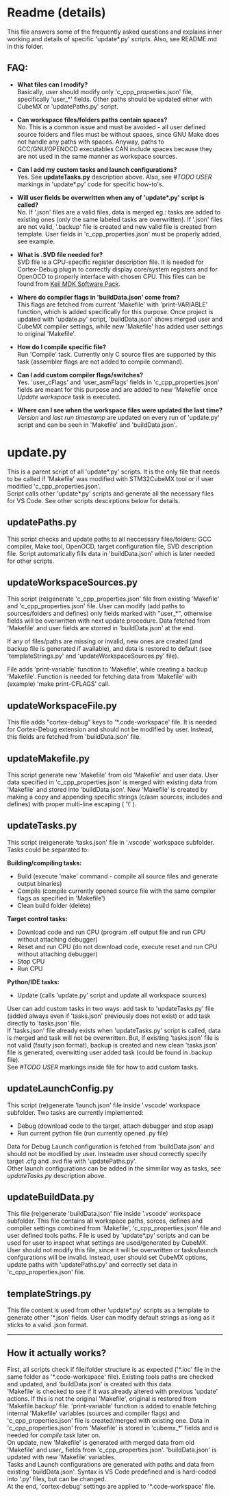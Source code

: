 # Readme (details)
This file answers some of the frequently asked questions and explains inner working and details of specific 'update*.py' scripts. Also, see README.md in this folder.

## FAQ:
* **What files can I modify?**  
  Basically, user should modify only 'c_cpp_properties.json' file, specifically 'user_*' fields. Other paths should be updated either with CubeMX or 'updatePaths.py' script.  

* **Can workspace files/folders paths contain spaces?**  
  No. This is a common issue and must be avoided - all user defined source folders and files must be without spaces, since GNU Make does not handle any paths with spaces. Anyway, paths to GCC/GNU/OPENOCD executables CAN include spaces because they are not used in the same manner as workspace sources.  

* **Can I add my custom tasks and launch configurations?**  
  Yes. See **updateTasks.py** description above. Also, see *#TODO USER* markings in 'update*.py' code for specific how-to's.

* **Will user fields be overwritten when any of 'update\*.py' script is called?**  
  No. If '.json' files are a valid files, data is merged eg.: tasks are added to existing ones (only the same labeled tasks are overwritten). If '.json' files are not valid, '.backup' file is created and new valid file is created from template. User fields in 'c_cpp_properties.json' must be properly added, see example.

* **What is .SVD file needed for?**  
  SVD file is a CPU-specific register description file. It is needed for Cortex-Debug plugin to correctly display core/system registers and for OpenOCD to properly interface with chosen CPU. This files can be found from [Keil MDK Software Pack](https://www.keil.com/dd2/pack/).

* **Where do compiler flags in 'buildData.json' come from?**  
  This flags are fetched from current 'Makefile' with 'print-VARIABLE' function, which is added specifically for this purpose. Once project is updated with 'update.py' script, 'buildData.json' shows merged user and CubeMX compiler settings, while new 'Makefile' has added user settings to original 'Makefile'.

* **How do I compile specific file?**  
  Run 'Compile' task. Currently only C source files are supported by this task (assembler flags are not added to compile command).

* **Can I add custom compiler flags/switches?**  
  Yes. 'user_cFlags' and 'user_asmFlags' fields in 'c_cpp_properties.json' fields are meant for this purpose and are added to new 'Makefile' once *Update workspace* task is executed.

* **Where can I see when the workspace files were updated the last time?**  
  *Version* and *last run timestamp* are updated on every run of 'update.py' script and can be seen in 'Makefile' and 'buildData.json'.
  

# update.py
This is a parent script of all 'update*.py' scripts. It is the only file that needs to be called if 'Makefile' was modified with STM32CubeMX tool or if user modified 'c_cpp_properties.json'.  
Script calls other 'update*.py' scripts and generate all the necessary files for VS Code. See other scripts descirptions below for details.

## updatePaths.py
This script checks and update paths to all neccessary files/folders: GCC compiler, Make tool, OpenOCD, target configuration file, SVD description file. Script automatically fills data in 'buildData.json' which is later needed for other scripts.

## updateWorkspaceSources.py
This script (re)generate 'c_cpp_properties.json' file from existing 'Makefile' and 'c_cpp_properties.json' file. User can modify (add paths to sources/folders and defines) only fields marked with "user_*", otherwise fields will be overwritten with next update procedure.
Data fetched from 'Makefile' and user fields are storred in 'buildData.json' at the end.  
  
If any of files/paths are missing or invalid, new ones are created (and backup file is generated if available), and data is restored to default (see 'templateStrings.py' and 'updateWorkspaceSources.py' file).  

File adds 'print-variable' function to 'Makefile', while creating a backup 'Makefile'. Function is needed for fetching data from 'Makefile' with (example) 'make print-CFLAGS' call.

## updateWorkspaceFile.py
This file adds "cortex-debug" keys to '*.code-workspace' file. It is needed for Cortex-Debug extension and should not be modified by user. Instead, this fields are fetched from 'buildData.json' file.

## updateMakefile.py
This script generate new 'Makefile' from old 'Makefile' and user data. User data specified in 'c_cpp_properties.json' is merged with existing data from 'Makefile' and stored into 'buildData.json'. New 'Makefile' is created by making a copy and appending specific strings (c/asm sources, includes and defines) with proper multi-line escaping ( '\\' ).

## updateTasks.py
This script (re)generate 'tasks.json' file in '.vscode' workspace subfolder. Tasks could be separated to:  

**Building/compiling tasks:**
* Build (execute 'make' command - compile all source files and generate output binaries)
* Compile (compile currently opened source file with the same compiler flags as specified in 'Makefile')
* Clean build folder (delete)
  
**Target control tasks:**
* Download code and run CPU (program .elf output file and run CPU without attaching debugger)
* Reset and run CPU (do not download code, execute reset and run CPU without attaching debugger)
* Stop CPU
* Run CPU
  
**Python/IDE tasks:**
* Update (calls 'update.py' script and update all workspace sources)
  
User can add custom tasks in two ways: add task to 'updateTasks.py' file (added always even if 'tasks.json' previously does not exist) or add task directly to 'tasks.json' file.  
If 'tasks.json' file already exists when 'updateTasks.py' script is called, data is merged and task will not be overwritten. But, if existing 'tasks.json' file is not valid (faulty json format), backup is created and new clean 'tasks.json' file is generated, overwitting user added task (could be found in .backup file).  
See *#TODO USER* markings inside file for how to add custom tasks.

## updateLaunchConfig.py
This script (re)generate 'launch.json' file inside '.vscode' workspace subfolder. Two tasks are currently implemented:
* Debug (download code to the target, attach debugger and stop asap)
* Run current python file (run currently opened .py file)
  
Data for Debug Launch configuration is fetched from 'buildData.json' and should not be modified by user. Insteadm user shoud correctly specify target .cfg and .svd file with 'updatePaths.py'.  
Other launch configurations can be added in the simmilar way as tasks, see *updateTasks.py* description above.

## updateBuildData.py
This file (re)generate 'buildData.json' file inside '.vscode' workspace subfolder. This file contains all workspace paths, sorces, defines and compiler settings combined from 'Makefile', 'c_cpp_properties.json' file and user defined tools paths. File is used by 'update*.py' scripts and can be used for user to inspect what settings are used/generated by CubeMX.  
User should not modify this file, since it will be overwritten or tasks/launch confgurations will be invalid. Instead, user should set CubeMX options, update paths with 'updatePaths.py' and correctly set data in 'c_cpp_properties.json' file.

## templateStrings.py
This file content is used from other 'update*.py' scripts as a template to generate other '*.json' fields. User can modify default strings as long as it sticks to a valid .json format.  

--------
## How it actually works?
First, all scripts check if file/folder structure is as expected ('\*.ioc' file in the same folder as '\*.code-workspace' file). Existing tools paths are checked and updated, and 'buildData.json' is created with this data.  
'Makefile' is checked to see if it was already altered with previous 'update' actions. If this is not the original 'Makefile', original is restored from 'Makefile.backup' file. 'print-variable' function is added to enable fetching internal 'Makefile' variables (sources and compiler flags) and 'c_cpp_properties.json' file is created/merged with existing one. Data in 'c_cpp_properties.json' from 'Makefile' is stored in 'cubemx_*' fields and is needed for *compile* task later on.  
On update, new 'Makefile' is generated with merged data from old 'Makefile' and *user_* fields from 'c_cpp_properties.json'. 'buildData.json' is updated with new 'Makefile' variables.  
Tasks and Launch configurations are generated with paths and data from existing 'buildData.json'. Syntax is VS Code predefined and is hard-coded into '.py' files, but can be changed.  
At the end, 'cortex-debug' settings are applied to '\*.code-workspace' file.
